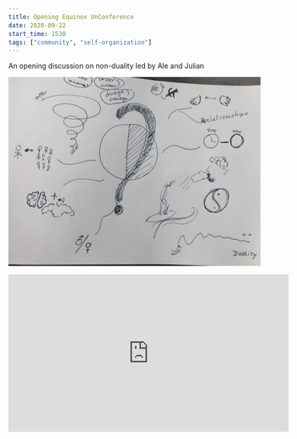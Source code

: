 ```yaml
---
title: Opening Equinox UnConference
date: 2020-09-22
start_time: 1530
tags: ["community", "self-organization"]
---
```

An opening discussion on non-duality led by Ale and Julian

![Non-duality](../../src/assets/img/Duality.jpg)

<iframe width="560" height="315" src="https://www.youtube.com/embed/ODFZ14kwT6c" frameborder="0" allow="accelerometer; autoplay; clipboard-write; encrypted-media; gyroscope; picture-in-picture" allowfullscreen></iframe>